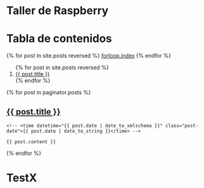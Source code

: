 Taller de Raspberry
=================


# Tabla de contenidos

<div class="pagination">
    {% for post in site.posts  reversed %}
        <a href="{{ site.baseurl }}{{ post.url }}">forloop.index</a>
    {% endfor %}
</div>

<ol>
  {% for post in site.posts  reversed %}
    <li>
      <a href="{{ site.baseurl }}{{ post.url }}">{{ post.title }}</a>
    </li> 
  {% endfor %}
</ol>

<div class="posts">
  {% for post in paginator.posts %}
  <article class="post">
    <h1 class="post-title">
      <a href="{{ post.url }}">
        {{ post.title }}
      </a>
    </h1>

    <!-- <time datetime="{{ post.date | date_to_xmlschema }}" class="post-date">{{ post.date | date_to_string }}</time> -->

    {{ post.content }}
  </article>
  {% endfor %}
</div>

TestX
=====
